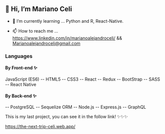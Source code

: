 <h2>👋 Hi, I’m Mariano Celi</h2>

- 🌱 I’m currently learning ... Python and R, React-Native.

- 📫 How to reach me ... https://www.linkedin.com/in/marianoalejandroceli/ && Marianoalejandroceli@gmail.com

<h3>Languages</h3>
<h4>By Front-end ✨</h4>
JavaScript (ES6)
-- HTML5 
-- CSS3 
-- React
-- Redux 
-- BootStrap 
-- SASS
-- React Native

<h4>By Back-end ✨</h4>
-- PostgreSQL 
-- Sequelize ORM 
-- Node.js
-- Express.js 
-- GraphQL

<!---
nanoceli/nanoceli is a ✨ special ✨ repository because its `README.md` (this file) appears on your GitHub profile.
You can click the Preview link to take a look at your changes.
--->





This is my last project, you can see it in the follow link! ✨✨✨

https://the-next-trip-celi.web.app/

